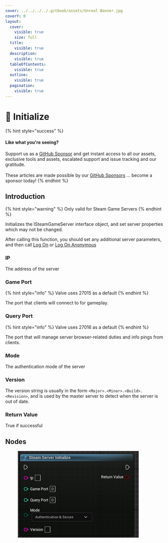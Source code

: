 ```yaml
---
cover: ../../../../.gitbook/assets/Unreal Banner.jpg
coverY: 0
layout:
  cover:
    visible: true
    size: full
  title:
    visible: true
  description:
    visible: true
  tableOfContents:
    visible: true
  outline:
    visible: true
  pagination:
    visible: true
---
```


# 🔵 Initialize

{% hint style="success" %}
#### Like what you're seeing?

Support us as a [GitHub Sponsor](../../../../where-to-buy/become-a-sponsor.md) and get instant access to all our assets, exclusive tools and assets, escalated support and issue tracking and our gratitude.\
\
These articles are made possible by our [GitHub Sponsors](../../../../where-to-buy/become-a-sponsor.md) ... become a sponsor today!
{% endhint %}

## Introduction

{% hint style="warning" %}
Only valid for Steam Game Servers
{% endhint %}

Initializes the ISteamGameServer interface object, and set server properties which may not be changed.

After calling this function, you should set any additional server parameters, and then call [Log On](log-on.md) or [Log On Anonymous](log-on-anonymous.md)

### IP

The address of the server

### Game Port

{% hint style="info" %}
Valve uses 27015 as a default
{% endhint %}

The port that clients will connect to for gameplay.

### Query Port

{% hint style="info" %}
Valve uses 27016 as a default
{% endhint %}

The port that will manage server browser-related duties and info pings from clients.

### Mode

The authentication mode of the server

### Version

The version string is usually in the form `<Major>.<Minor>.<Build>.<Revision>`, and is used by the master server to detect when the server is out of date.

### Return Value

True if successful

## Nodes

<figure><img src="../../../../.gitbook/assets/image (11) (1) (1) (1) (1).png" alt=""><figcaption></figcaption></figure>
